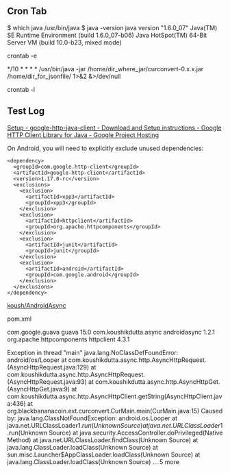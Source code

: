 


Cron Tab
--------

$ which java
/usr/bin/java
$ java -version
java version "1.6.0_07"
Java(TM) SE Runtime Environment (build 1.6.0_07-b06)
Java HotSpot(TM) 64-Bit Server VM (build 10.0-b23, mixed mode)


crontab -e

*/10 * * * * /usr/bin/java -jar /home/dir_where_jar/curconvert-0.x.x.jar /home/dir_for_jsonfile/ 1>&2 &>/dev/null

crontab -l


Test Log
--------

[Setup - google-http-java-client - Download and Setup instructions - Google HTTP Client Library for Java - Google Project Hosting](https://code.google.com/p/google-http-java-client/wiki/Setup)


On Android, you will need to explicitly exclude unused dependencies:

    <dependency>
      <groupId>com.google.http-client</groupId>
      <artifactId>google-http-client</artifactId>
      <version>1.17.0-rc</version>
      <exclusions>
        <exclusion>
          <artifactId>xpp3</artifactId>
          <groupId>xpp3</groupId>
        </exclusion>
        <exclusion>
          <artifactId>httpclient</artifactId>
          <groupId>org.apache.httpcomponents</groupId>
        </exclusion>
        <exclusion>
          <artifactId>junit</artifactId>
          <groupId>junit</groupId>
        </exclusion>
        <exclusion>
          <artifactId>android</artifactId>
          <groupId>com.google.android</groupId>
        </exclusion>
      </exclusions>
    </dependency>




[koush/AndroidAsync](https://github.com/koush/AndroidAsync)

pom.xml

  <dependencies>
  	<dependency>
  		<groupId>com.google.guava</groupId>
  		<artifactId>guava</artifactId>
  		<version>15.0</version>
  	</dependency>
  	<dependency>
  		<groupId>com.koushikdutta.async</groupId>
  		<artifactId>androidasync</artifactId>
  		<version>1.2.1</version>
  	</dependency>
  	<dependency>
  		<groupId>org.apache.httpcomponents</groupId>
  		<artifactId>httpclient</artifactId>
  		<version>4.3.1</version>
  	</dependency>
  </dependencies>


Exception in thread "main" java.lang.NoClassDefFoundError: android/os/Looper
	at com.koushikdutta.async.http.AsyncHttpRequest.<init>(AsyncHttpRequest.java:129)
	at com.koushikdutta.async.http.AsyncHttpRequest.<init>(AsyncHttpRequest.java:93)
	at com.koushikdutta.async.http.AsyncHttpGet.<init>(AsyncHttpGet.java:9)
	at com.koushikdutta.async.http.AsyncHttpClient.getString(AsyncHttpClient.java:436)
	at org.blackbananacoin.ext.curconvert.CurMain.main(CurMain.java:15)
Caused by: java.lang.ClassNotFoundException: android.os.Looper
	at java.net.URLClassLoader$1.run(Unknown Source)
	at java.net.URLClassLoader$1.run(Unknown Source)
	at java.security.AccessController.doPrivileged(Native Method)
	at java.net.URLClassLoader.findClass(Unknown Source)
	at java.lang.ClassLoader.loadClass(Unknown Source)
	at sun.misc.Launcher$AppClassLoader.loadClass(Unknown Source)
	at java.lang.ClassLoader.loadClass(Unknown Source)
	... 5 more